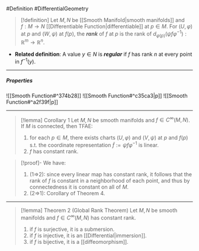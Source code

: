 #Definition #DifferentialGeometry 

> [!definition]
> Let $M,N$ be [[Smooth Manifold|smooth manifolds]] and $f:M\to N$ [[Differentiable Function|differentiable]] at $p\in M$. For $(U,\varphi)$ at $p$ and $(W,\psi)$ at $f(p)$, the ***rank*** of $f$ at $p$ is the rank of $d_{\varphi(p)}(\psi  f\varphi ^{-1}):\mathbb{R}^m\to \mathbb{R}^n$.
- **Related definition**: A value $y\in N$ is ***regular*** if $f$ has rank $n$ at every point in $f^{-1}(y)$.
---
##### Properties
![[Smooth Function#^374b28]]
![[Smooth Function#^c35ca3|p]]
![[Smooth Function#^a2f39f|p]]

---
> [!lemma] Corollary 1 
> Let $M,N$ be smooth manifolds and $f\in C^\infty(M,N)$. If $M$ is connected, then TFAE:
> 1. for each $p\in M$, there exists charts $(U,\varphi)$ and $(V,\psi)$ at $p$ and $f(p)$ s.t. the coordinate representation $\tilde{f}:=\psi f\varphi ^{-1}$ is linear.
> 2. $f$ has constant rank.

> [!proof]-
> We have:
> 1. (1=>2): since every linear map has constant rank, it follows that the rank of $f$ is constant in a neighborhood of each point, and thus by connectedness it is constant on all of $M$.
> 2. (2=>1): Corollary of Theorem 4.
---
> [!lemma] Theorem 2 (Global Rank Theorem)
> Let $M,N$ be smooth manifolds and $f\in C^\infty(M,N)$ has constant rank. 
> 1. if $f$ is surjective, it is a submersion.
> 2. if $f$ is injective, it is an [[Differential|immersion]].
> 3. if $f$ is bijective, it is a [[diffeomorphism]].